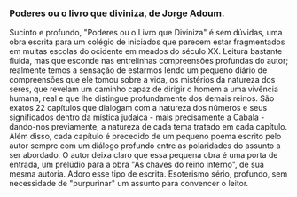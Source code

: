 <BookCover 
  title="Poderes ou o livro que diviniza" 
  author="Jorge Adoum" 
  cover="/img/powers-or-the-book-that-deifies.png" 
/>

### Poderes ou o livro que diviniza, de Jorge Adoum.

Sucinto e profundo, "Poderes ou o Livro que Diviniza" é sem dúvidas, uma obra escrita para um colégio de iniciados que parecem estar fragmentados em muitas escolas do ocidente em meados do século XX. Leitura bastante fluida, mas que esconde nas entrelinhas compreensões profundas do autor; realmente temos a sensação de estarmos lendo um pequeno diário de compreensões que ele tomou sobre a vida, os mistérios da natureza dos seres, que revelam um caminho capaz de dirigir o homem a uma vivência humana, real e que lhe distingue profundamente dos demais reinos. São exatos 22 capítulos que dialogam com a natureza dos números e seus significados dentro da mística judaica - mais precisamente a Cabala - dando-nos previamente, a natureza de cada tema tratado em cada capítulo. Além disso, cada capítulo é precedido de um pequeno poema escrito pelo autor sempre com um diálogo profundo entre as polaridades do assunto a ser abordado. O autor deixa claro que essa pequena obra é uma porta de entrada, um prelúdio para a obra "As chaves do reino interno", de sua mesma autoria. Adoro esse tipo de escrita. Esoterismo sério, profundo, sem necessidade de "purpurinar" um assunto para convencer o leitor.

<!-- Uma resenha costuma trazer três elementos: (1) apresentação da obra, (2) síntese do conteúdo e (3) apreciação crítica (apontando méritos, limites, estilo, público a que se destina, etc.).

O seu texto cumpre parcialmente esse papel: apresenta o livro, descreve sua estrutura (22 capítulos, poemas introdutórios, ligação com a Cabala, prelúdio de outra obra) e faz uma apreciação positiva, destacando o tom sério e profundo.

O que falta para estar mais próximo de uma resenha "clássica" é a parte crítica no sentido analítico: por exemplo, comparar com outras obras do gênero, discutir se há pontos obscuros, se o autor consegue ou não cumprir seu objetivo, ou que tipo de leitor pode se beneficiar mais da leitura. -->